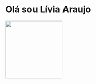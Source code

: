# Olá sou Lívia Araujo

<div>
  <img height="180em" src="https://github-readme-stats.vercel.app/api?username=liviatec&show_icons=true&theme=radical"/>
   <img height="180em" src"https://github-readme-stats.vercel.app/api/top-langs/?username=liviatec&hide_progress=true"/>
</div>

